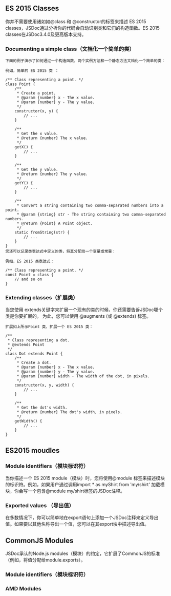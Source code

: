 ## ES 2015 Classes
你并不需要使用诸如如@class 和 @constructor的标签来描述 ES 2015 classes，JSDoc通过分析你的代码会自动识别类和它们的构造函数。ES 2015 classes在JSDoc3.4.0及更高版本支持。

### Documenting a simple class（文档化一个简单的类）
```
下面的例子演示了如何通过一个构造函数，两个实例方法和一个静态方法文档化一个简单的类：

例如，简单的 ES 2015 类 ：

/** Class representing a point. */
class Point {
    /**
     * Create a point.
     * @param {number} x - The x value.
     * @param {number} y - The y value.
     */
    constructor(x, y) {
        // ...
    }

    /**
     * Get the x value.
     * @return {number} The x value.
     */
    getX() {
        // ...
    }

    /**
     * Get the y value.
     * @return {number} The y value.
     */
    getY() {
        // ...
    }

    /**
     * Convert a string containing two comma-separated numbers into a point.
     * @param {string} str - The string containing two comma-separated numbers.
     * @return {Point} A Point object.
     */
    static fromString(str) {
        // ...
    }
}
您还可以记录类表达式中定义的类，将其分配给一个变量或常量：

例如，ES 2015 类表达式：

/** Class representing a point. */
const Point = class {
    // and so on
}
```
### Extending classes（扩展类）
当您使用 extends关键字来扩展一个现有的类的时候，你还需要告诉JSDoc哪个类是你要扩展的。 为此，您可以使用 @augments (或 @extends) 标签。

```
扩展如上所示Point 类，扩展一个 ES 2015 类：

/**
 * Class representing a dot.
 * @extends Point
 */
class Dot extends Point {
    /**
     * Create a dot.
     * @param {number} x - The x value.
     * @param {number} y - The y value.
     * @param {number} width - The width of the dot, in pixels.
     */
    constructor(x, y, width) {
        // ...
    }

    /**
     * Get the dot's width.
     * @return {number} The dot's width, in pixels.
     */
    getWidth() {
        // ...
    }
}
```

## ES2015 moudles

### Module identifiers（模块标识符）
当你描述一个 ES 2015 module（模块）时，您将使用@module 标签来描述模块的标识符。例如，如果用户通过调用import * as myShirt from 'my/shirt' 加载模块，你会写一个包含@module my/shirt标签的JSDoc注释。

### Exported values （导出值）
在多数情况下，你可以简单地在export语句上添加一个JSDoc注释来定义导出值。如果要以其他名称导出一个值，您可以在其export块中描述导出值。

## CommonJS Modules
JSDoc承认的Node.js modules（模块）的约定，它扩展了CommonJS的标准（例如，将值分配给module.exports）。

### Module identifiers（模块标识符）

### AMD Modules



